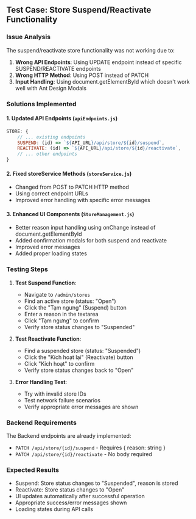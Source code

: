 ## Test Case: Store Suspend/Reactivate Functionality

### Issue Analysis
The suspend/reactivate store functionality was not working due to:

1. **Wrong API Endpoints**: Using UPDATE endpoint instead of specific SUSPEND/REACTIVATE endpoints
2. **Wrong HTTP Method**: Using POST instead of PATCH 
3. **Input Handling**: Using document.getElementById which doesn't work well with Ant Design Modals

### Solutions Implemented

#### 1. Updated API Endpoints (`apiEndpoints.js`)
```javascript
STORE: {
    // ... existing endpoints
    SUSPEND: (id) => `${API_URL}/api/store/${id}/suspend`,
    REACTIVATE: (id) => `${API_URL}/api/store/${id}/reactivate`,
    // ... other endpoints
}
```

#### 2. Fixed storeService Methods (`storeService.js`)
- Changed from POST to PATCH HTTP method
- Using correct endpoint URLs
- Improved error handling with specific error messages

#### 3. Enhanced UI Components (`StoreManagement.js`)
- Better reason input handling using onChange instead of document.getElementById
- Added confirmation modals for both suspend and reactivate
- Improved error messages
- Added proper loading states

### Testing Steps

1. **Test Suspend Function**:
   - Navigate to `/admin/stores`
   - Find an active store (status: "Open")
   - Click the "Tạm ngưng" (Suspend) button
   - Enter a reason in the textarea
   - Click "Tạm ngưng" to confirm
   - Verify store status changes to "Suspended"

2. **Test Reactivate Function**:
   - Find a suspended store (status: "Suspended") 
   - Click the "Kích hoạt lại" (Reactivate) button
   - Click "Kích hoạt" to confirm
   - Verify store status changes back to "Open"

3. **Error Handling Test**:
   - Try with invalid store IDs
   - Test network failure scenarios
   - Verify appropriate error messages are shown

### Backend Requirements
The Backend endpoints are already implemented:
- `PATCH /api/store/{id}/suspend` - Requires { reason: string }
- `PATCH /api/store/{id}/reactivate` - No body required

### Expected Results
- Suspend: Store status changes to "Suspended", reason is stored
- Reactivate: Store status changes to "Open"
- UI updates automatically after successful operation
- Appropriate success/error messages shown
- Loading states during API calls
